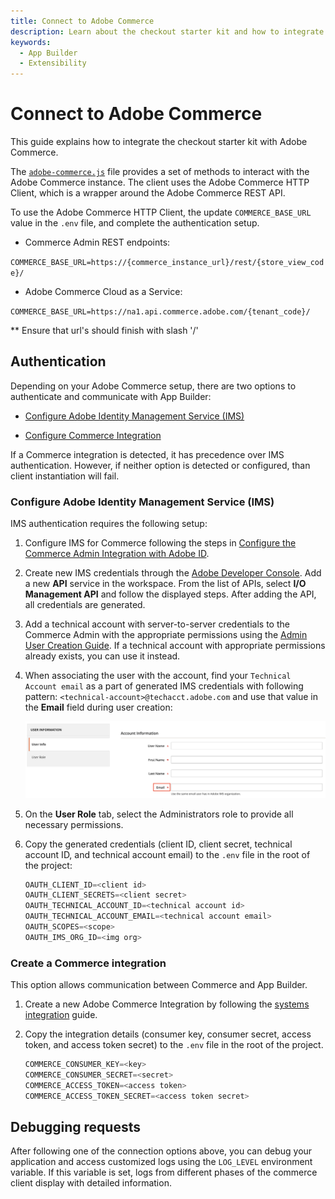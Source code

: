 ```yaml
---
title: Connect to Adobe Commerce
description: Learn about the checkout starter kit and how to integrate it with Adobe Commerce.
keywords:
  - App Builder
  - Extensibility
---
```


# Connect to Adobe Commerce

This guide explains how to integrate the checkout starter kit with Adobe Commerce.

The [`adobe-commerce.js`](https://github.com/adobe/commerce-checkout-starter-kit/blob/main/lib/adobe-commerce.js) file provides a set of methods to interact with the Adobe Commerce instance. The client uses the Adobe Commerce HTTP Client, which is a wrapper around the Adobe Commerce REST API.

To use the Adobe Commerce HTTP Client, the update `COMMERCE_BASE_URL` value in the `.env` file, and complete the authentication setup.

- Commerce Admin REST endpoints:

`COMMERCE_BASE_URL=https://{commerce_instance_url}/rest/{store_view_code}/`

- Adobe Commerce Cloud as a Service:

`COMMERCE_BASE_URL=https://na1.api.commerce.adobe.com/{tenant_code}/`

\*\* Ensure that url's should finish with slash '/'

## Authentication

Depending on your Adobe Commerce setup, there are two options to authenticate and communicate with App Builder:

- [Configure Adobe Identity Management Service (IMS)](#configure-adobe-identity-management-service-ims)

- [Configure Commerce Integration](#create-a-commerce-integration)

If a Commerce integration is detected, it has precedence over IMS authentication. However, if neither option is detected or configured, than client instantiation will fail.

### Configure Adobe Identity Management Service (IMS)

IMS authentication requires the following setup:

1. Configure IMS for Commerce following the steps in [Configure the Commerce Admin Integration with Adobe ID](https://experienceleague.adobe.com/en/docs/commerce-admin/start/admin/ims/adobe-ims-config).

1. Create new IMS credentials through the [Adobe Developer Console](https://developer.adobe.com/console). Add a new **API** service in the workspace. From the list of APIs, select **I/O Management API** and follow the displayed steps. After adding the API, all credentials are generated.

1. Add a technical account with server-to-server credentials to the Commerce Admin with the appropriate permissions using the [Admin User Creation Guide](https://experienceleague.adobe.com/en/docs/commerce-admin/systems/user-accounts/permissions-users-all#create-a-user). If a technical account with appropriate permissions already exists, you can use it instead.

1. When associating the user with the account, find your `Technical Account email` as a part of generated IMS credentials with following pattern: `<technical-account>@techacct.adobe.com` and use that value in the **Email** field during user creation:

   ![userCreation.png](../../_images/starterkit/userCreation.png)

1. On the **User Role** tab, select the Administrators role to provide all necessary permissions.

1. Copy the generated credentials (client ID, client secret, technical account ID, and technical account email) to the `.env` file in the root of the project:

   ```js
   OAUTH_CLIENT_ID=<client id>
   OAUTH_CLIENT_SECRETS=<client secret>
   OAUTH_TECHNICAL_ACCOUNT_ID=<technical account id>
   OAUTH_TECHNICAL_ACCOUNT_EMAIL=<technical account email>
   OAUTH_SCOPES=<scope>
   OAUTH_IMS_ORG_ID=<img org>
   ```

### Create a Commerce integration

This option allows communication between Commerce and App Builder.

1. Create a new Adobe Commerce Integration by following the [systems integration](https://experienceleague.adobe.com/en/docs/commerce-admin/systems/integrations) guide.

1. Copy the integration details (consumer key, consumer secret, access token, and access token secret) to the `.env` file in the root of the project.

   ```js
   COMMERCE_CONSUMER_KEY=<key>
   COMMERCE_CONSUMER_SECRET=<secret>
   COMMERCE_ACCESS_TOKEN=<access token>
   COMMERCE_ACCESS_TOKEN_SECRET=<access token secret>
   ```

## Debugging requests

After following one of the connection options above, you can debug your application and access customized logs using the `LOG_LEVEL` environment variable. If this variable is set, logs from different phases of the commerce client display with detailed information.
